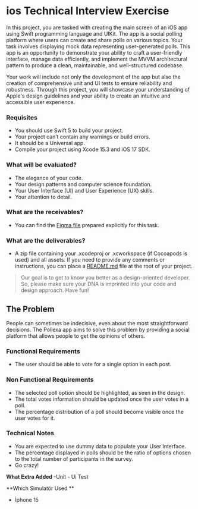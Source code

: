 # ios Technical Interview Exercise
In this project, you are tasked with creating the main screen of an iOS app using Swift programming language and UIKit. The app is a social polling platform where users can create and share polls on various topics. Your task involves displaying mock data representing user-generated polls. This app is an opportunity to demonstrate your ability to craft a user-friendly interface, manage data efficiently, and implement the MVVM architectural pattern to produce a clean, maintainable, and well-structured codebase. 

Your work will include not only the development of the app but also the creation of comprehensive unit and UI tests to ensure reliability and robustness. Through this project, you will showcase your understanding of Apple's design guidelines and your ability to create an intuitive and accessible user experience.

### Requisites
- You should use Swift 5 to build your project.
- Your project can’t contain any warnings or build errors.
- It should be a Universal app.
- Compile your project using Xcode 15.3 and iOS 17 SDK.

### What will be evaluated?
- The elegance of your code.
- Your design patterns and computer science foundation.
- Your User Interface (UI) and User Experience (UX) skills.
- Your attention to detail.

### What are the receivables?
- You can find the [Figma file](https://www.figma.com/file/kqwlwCudPr2IL3nvg0heq1/SevenApps-Technical-Interview-Exercise?type=design&node-id=0%3A1&mode=dev&t=4UeiJAyhIdvMHUqO-1) prepared explicitly for this task.

### What are the deliverables?
- A zip file containing your .xcodeproj or .xcworkspace (if Cocoapods is used) and all assets. If you need to provide any comments or instructions, you can place a [README.md](http://README.md) file at the root of your project.


>Our goal is to get to know you better as a design-oriented developer. So, please make sure your DNA is imprinted into your code and design approach. Have fun!

## The Problem
People can sometimes be indecisive, even about the most straightforward decisions. The Pollexa app aims to solve this problem by providing a social platform that allows people to get the opinions of others.

### Functional Requirements
- The user should be able to vote for a single option in each post.

### Non Functional Requirements
- The selected poll option should be highlighted, as seen in the design.
- The total votes information should be updated once the user votes in a poll.
- The percentage distribution of a poll should become visible once the user votes for it.

### Technical Notes
- You are expected to use dummy data to populate your User Interface.
- The percentage displayed in polls should be the ratio of options chosen to the total number of participants in the survey.
- Go crazy!

**What Extra Added**
-Unit - Ui Test

**Which Simulatör Used **
- İphone 15
